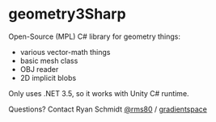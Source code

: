 # geometry3Sharp

Open-Source (MPL) C# library for geometry things:
- various vector-math things
- basic mesh class
- OBJ reader
- 2D implicit blobs

Only uses .NET 3.5, so it works with Unity C# runtime.

Questions? Contact Ryan Schmidt [@rms80](http://www.twitter.com/rms80) / [gradientspace](http://www.gradientspace.com)
